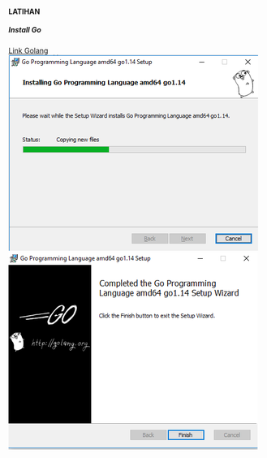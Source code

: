 #### LATIHAN
##### Install Go
[Link Golang](https://golang.org/dl/)
![](https://github.com/Tyassasmita/tekn-cloud-computing/blob/master/minggu-06/Go.png)
![](https://github.com/Tyassasmita/tekn-cloud-computing/blob/master/minggu-06/Go1.png)